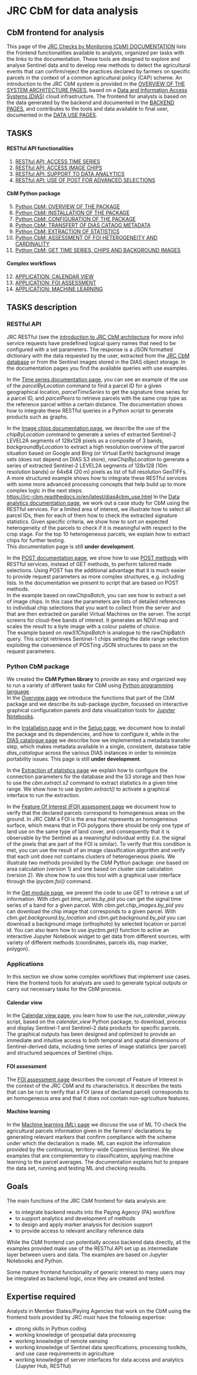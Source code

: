 # JRC CbM for data analysis

## CbM frontend for analysis  

This page of the [JRC Checks by Monitoring (CbM) DOCUMENTATION](https://jrc-cbm.readthedocs.io/en/latest/dias4cbm_intro.html) lists the frontend functionalities available to analysts, organized per tasks with the links to the documentation. These tools are designed to explore and analyse Sentinel data and to develop new methods to detect the agricultural events that can confirm/reject the practices declared by farmers on specific parcels in the context of a common agricultural policy (CAP) scheme. An introduction to the JRC CbM system is provided in the [OVERVIEW OF THE SYSTEM ARCHITECTURE PAGES](https://jrc-cbm.readthedocs.io/en/latest/dias4cbm_architecture.html), based on a [Data and Information Access Systems (DIAS)](https://www.copernicus.eu/en/access-data/dias) cloud infrastructure. The frontend for analysts is based on the data generated by the backend and documented in the [BACKEND PAGES](https://jrc-cbm.readthedocs.io/en/latest/dias4cbm_setup.html), and contributes to the tools and data available to final user, documented in the [DATA USE PAGES](https://jrc-cbm.readthedocs.io/en/latest/dias4cbm_use.html).

## TASKS

#### RESTful API functionalities  
1. [RESTful API: ACCESS TIME SERIES](https://jrc-cbm.readthedocs.io/en/latest/api_ts.html)  
2. [RESTful API: ACCESS IMAGE CHIPS](https://jrc-cbm.readthedocs.io/en/latest/api_imgs.html)  
3. [RESTful API: SUPPORT TO DATA ANALYTICS](https://jrc-cbm.readthedocs.io/en/latest/api_analytics.html)  
4. [RESTful API: USE OF POST FOR ADVANCED SELECTIONS](https://jrc-cbm.readthedocs.io/en/latest/api_post.html)  

#### CbM Python package  
5. [Python CbM: OVERVIEW OF THE PACKAGE](https://jrc-cbm.readthedocs.io/en/latest/cbm_overview.html)  
6. [Python CbM: INSTALLATION OF THE PACKAGE](https://jrc-cbm.readthedocs.io/en/latest/cbm_install.html)  
7. [Python CbM: CONFIGURATION OF THE PACKAGE](https://jrc-cbm.readthedocs.io/en/latest/cbm_config.html)  
8. [Python CbM: TRANSFERT OF DIAS CATAOG METADATA](https://jrc-cbm.readthedocs.io/en/latest/cbm_card.html)  
9. [Python CbM: EXTRACTION OF STATISTICS](https://jrc-cbm.readthedocs.io/en/latest/cbm_ext.html)  
10. [Python CbM: ASSESSMENT OF FOI HETEROGENEITY AND CARDINALITY](https://jrc-cbm.readthedocs.io/en/latest/cbm_foi.html)  
11. [Python CbM: GET TIME SERIES, CHIPS AND BACKGROUND IMAGES](https://jrc-cbm.readthedocs.io/en/latest/cbm_get.html)  

#### Complex workflows  
12. [APPLICATION: CALENDAR VIEW](https://jrc-cbm.readthedocs.io/en/latest/uc_calendar.html)  
13. [APPLICATION: FOI ASSESSMENT](https://jrc-cbm.readthedocs.io/en/latest/uc_foi.html)  
14. [APPLICATION: MACHINE LEARNING](https://jrc-cbm.readthedocs.io/en/latest/uc_ml.html)  

## TASKS description

### RESTful API
JRC RESTful (see the [introduction to JRC CbM architecture](https://jrc-cbm.readthedocs.io/en/latest/dias4cbm_architecture.html) for more info) service requests have predefined logical query names that need to be configured with a set parameters. The response is a JSON formatted dictionary with the data requested by the user, extracted from the [JRC CbM database](https://jrc-cbm.readthedocs.io/en/latest/setup_database.html) or from the Sentinel images stored in the DIAS object storage. In the documentation pages you find the available queries with use examples.  

In the [Time series documentation page](https://jrc-cbm.readthedocs.io/en/latest/api_ts.html), you can see an example of the use of the *parcelByLocation* command to find a parcel ID for a given geographical location, *parcelTimeSeries* to get the signature time series for a parcel ID, and *parcelPeers* to retrieve parcels with the same crop type as the reference parcel within a certain distance. The documentation shows how to integrate these RESTful queries in a Python script to generate products such as graphs.  

In the [Image chips documentation page](https://jrc-cbm.readthedocs.io/en/latest/api_imgs.html), we describe the use of the *chipByLocation* command to generate a series of extracted Sentinel-2 LEVEL2A segments of 128x128 pixels as a composite of 3 bands, *backgroundByLocation* to extract a high resolution overview of the parcel situation based on Google and Bing (or Virtual Earth) background image sets (does not depend on DIAS S3 store), *rawChipByLocation* to generate a series of extracted Sentinel-2 LEVEL2A segments of 128x128 (10m resolution bands) or 64x64 (20 m) pixels as list of full resolution GeoTIFFs. A more structured example shows how to integrate these RESTful services with some more advanced processing concepts that help build up to more complex logic in the next steps.  
https://jrc-cbm.readthedocs.io/en/latest/dias4cbm_use.html
In the [Data analytics documentation page](https://jrc-cbm.readthedocs.io/en/latest/api_analytics.html), we work out a case study for CbM using the RESTful services. For a limited area of interest, we illustrate how to select all parcel IDs, then for each of them how to check the extracted signature statistics. Given specific criteria, we show how to sort on expected heterogeneity of the parcels to check if it is meaningful with respect to the crop stage. For the top 10 heterogeneous parcels, we explain how to extract chips for further testing.  
This documentation page is still **under development**.

In the [POST documentation page](https://jrc-cbm.readthedocs.io/en/latest/api_post.html), we show how to use [POST methods](https://restfulapi.net/http-methods) with RESTful services, instead of GET methods, to perform tailored made selections. Using POST has the additional advantage that it is much easier to provide request parameters as more complex structures, e.g. including lists. In the documentation we present to script that are based on POST methods.  
In the example based on *rawChipsBatch*, you can see how to extract a set of image chips. In this case the parameters are lists of detailed references to individual chip selections that you want to collect from the server and that are then extracted on parallel Virtual Machines on the server. The script screens for cloud-free bands of interest. It generates an NDVI map and scales the result to a byte image with a colour palette of choice.  
The example based on *rawS1ChipsBatch* is analogue to the rawChipBatch query. This script retrieves Sentinel-1 chips setting the date range selection exploiting the convenience of POSTing JSON structures to pass on the request parameters.  

### Python CbM package  
We created the **CbM Python library** to provide an easy and organized way to run a variety of different tasks for CbM using [Python programming language](https://www.python.org/).  
In the [Overview page](https://jrc-cbm.readthedocs.io/en/latest/cbm_overview.html) we introduce the functions that part of the CbM package and we describe its sub-package *ipycbm*, focussed on interactive graphical configuration panels and data visualization tools for [Jupyter Notebooks](https://jupyter.org/).  

In the [Installation page](https://jrc-cbm.readthedocs.io/en/latest/cbm_install.html) and in the [Setup page](https://jrc-cbm.readthedocs.io/en/latest/cbm_config.html), we document how to install the package and its dependencies, and how to configure it, while in the [DIAS catalogue page](https://jrc-cbm.readthedocs.io/en/latest/cbm_card.html) we describe how we implemented a metadata transfer step, which makes metadata available in a single, consistent, database table *dias_catalogue* across the various DIAS instances in order to minimize portability issues. This page is still **under development**.  

In the [Extraction of statistics page](https://jrc-cbm.readthedocs.io/en/latest/cbm_ext.html) we explain how to configure the connection parameters for the database and the S3 storage and then how to use the *cbm.extract.s2* command to extract statistics in a given time range. We show how to use *ipycbm.extract()* to activate a graphical interface to run the extraction.  

In the [Feature Of Interest (FOI) assessment page](https://jrc-cbm.readthedocs.io/en/latest/cbm_foi.html) we document how to verify that the declared parcels correspond to homogeneous areas on the ground. In JRC CbM a FOI is the area that represents an homogeneous surface, which means that in FOI polygons there should be only one type of land use on the same type of land cover, and consequently that it is observable by the Sentinel as a meaningful individual entity (i.e. the signal of the pixels that are part of the FOI is similar). To verify that this condition is met, you can use the result of an image classification algorithm and verify that each unit does not contains clusters of heterogeneous pixels. We illustrate two methods provided by the CbM Python package: one based on area calculation (version 1) and one based on cluster size calculation (version 2). We show how to use this tool with a graphical user interface through the *ipycbm.foi()* command.  

In the [Get module page](https://jrc-cbm.readthedocs.io/en/latest/cbm_get.html), we present the code to use GET to retrieve a set of information. With *cbm.get.time_series.by_pid* you can get the signal time series of a band for a given parcel. With *cbm.get.chip_images.by_pid* you can download the chip image that corresponds to a given parcel. With *cbm.get.background.by_location* and *cbm.get.background.by_pid* you can download a background image (orthophoto) by selected location or parcel id. You can also learn how to use *ipycbm.get()* function to active an interactive Jupyter Notebook widget to get data from different sources, with variety of different methods (coordinates, parcels ids, map marker, polygon).  

### Applications  
In this section we show some complex workflows that implement use cases. Here the frontend tools for analysts are used to generate typical outputs or carry out necessary tasks for the CbM process.  

#### Calendar view  
In the [Calendar view page](https://jrc-cbm.readthedocs.io/en/latest/uc_calendar.html), you learn how to use the *run_calendar_view.py* script, based on the *calendar_view* Python package, to download, process and display Sentinel-1 and Sentinel-2 data products for specific parcels. The graphical outputs has been designed and optimized to provide an immediate and intuitive access to both temporal and spatial dimensions of Sentinel-derived data, including time series of image statistics (per parcel) and structured sequences of Sentinel chips.

#### FOI assessment  
The [FOI assessment page](https://jrc-cbm.readthedocs.io/en/latest/uc_foi.html) describes the concept of Feature of Interest in the context of the JRC CbM and its characteristics. It describes the tests that can be run to verify that a FOI (area of declared parcel) corresponds to an homogeneous area and that it does not contain non-agriculture features.

#### Machine learning  
In the [Machine learning (ML) page](https://jrc-cbm.readthedocs.io/en/latest/uc_calendar.html) we discuss the use of ML TO check the agricultural parcels information given in the farmers' declarations by generating relevant markers that confirm compliance with the scheme under which the declaration is made. ML can exploit the information provided by the continuous, territory-wide Copernicus Sentinel. We show examples that are complementary to classification, applying machine learning to the parcel averages. The documentation explains hot to prepare the data set, running and testing ML and checking results.  

## Goals
The main functions of the JRC CbM frontend for data analysis are:  
* to integrate backend results into the Paying Agency (PA) workflow  
* to support analytics and development of methods  
* to design and apply marker analysis for decision support  
* to provide access to relevant ancillary reference data  

While the CbM frontend can potentially access backend data directly, all the examples provided make use of the RESTful API set up as intermediate layer between users and data. The examples are based on Jupyter Notebooks and Python.  

Some mature frontend functionality of generic interest to many users may be integrated as backend logic, once they are created and tested.  

## Expertise required
Analysts in Member States/Paying Agencies that work on the CbM using the frontend tools provided by JRC must have the following expertise:
* strong skills in Python coding  
* working knowledge of geospatial data processing  
* working knowledge of remote sensing  
* working knowledge of Sentinel data specifications, processing toolkits, and use case requirements in agriculture  
* working knowledge of server interfaces for data access and analytics (Jupyter Hub, RESTful)
